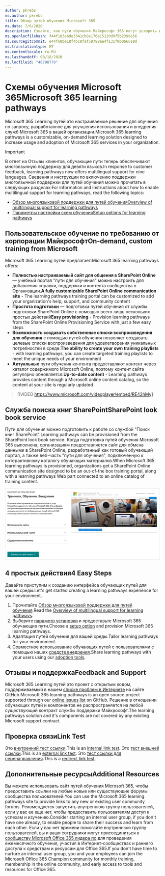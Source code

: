 ```yaml
---
author: pkrebs
ms.author: pkrebs
title: Обзор путей обучения Microsoft 365
ms.date: 7/6/2020
description: Узнайте, как пути обучения Майкрософт 365 могут ускорить использование и внедрение служб Microsoft 365 в вашей организации. Обучающие пути включают настраиваемую веб-часть SharePoint Online и современный сайт обучения для общения в SharePoint Online, который легко подготовить к работе с клиентом Microsoft 365.
ms.openlocfilehash: f44f183abde3341cb8e176a15120d0f5b2390e56
ms.sourcegitcommit: e44f60be18f4bc8faf58788ae4f131f0b066619d
ms.translationtype: MT
ms.contentlocale: ru-RU
ms.lasthandoff: 08/18/2020
ms.locfileid: "46798770"
---
```

# <a name="microsoft-365-learning-pathways"></a><span data-ttu-id="1ebf5-104">Схемы обучения Microsoft 365</span><span class="sxs-lookup"><span data-stu-id="1ebf5-104">Microsoft 365 learning pathways</span></span> 
<span data-ttu-id="1ebf5-105">Microsoft 365 Learning путей это настраиваемое решение для обучения по запросу, разработанное для улучшения использования и внедрения служб Microsoft 365 в вашей организации.</span><span class="sxs-lookup"><span data-stu-id="1ebf5-105">Microsoft 365 learning pathways is a customizable, on-demand learning solution designed to increase usage and adoption of Microsoft 365 services in your organization.</span></span>    

> [!IMPORTANT]
> <span data-ttu-id="1ebf5-106">В ответ на Отзывы клиентов, обучающие пути теперь обеспечивают многоязычную поддержку для девяти языков.</span><span class="sxs-lookup"><span data-stu-id="1ebf5-106">In response to customer feedback, learning pathways now offers multilingual support for nine languages.</span></span> <span data-ttu-id="1ebf5-107">Сведения и инструкции по включению поддержки многоязычной поддержки для путей обучения можно прочитать в следующих разделах:</span><span class="sxs-lookup"><span data-stu-id="1ebf5-107">For information and instructions about how to enable multilingual support for learning pathways, read the following topics:</span></span> 
>- [<span data-ttu-id="1ebf5-108">Обзор многоязыковой поддержки для путей обучения</span><span class="sxs-lookup"><span data-stu-id="1ebf5-108">Overview of multilingual support for learning pathways</span></span>](custom_overview_ml.md) 
>- [<span data-ttu-id="1ebf5-109">Параметры настройки схем обучения</span><span class="sxs-lookup"><span data-stu-id="1ebf5-109">Setup options for learning pathways</span></span>](custom_setupoptions.md)  

## <a name="on-demand-custom-training-from-microsoft"></a><span data-ttu-id="1ebf5-110">Пользовательское обучение по требованию от корпорации Майкрософт</span><span class="sxs-lookup"><span data-stu-id="1ebf5-110">On-demand, custom training from Microsoft</span></span>

<span data-ttu-id="1ebf5-111">Microsoft 365 Learning путей предлагает:</span><span class="sxs-lookup"><span data-stu-id="1ebf5-111">Microsoft 365 learning pathways offers:</span></span>

- <span data-ttu-id="1ebf5-112">**Полностью настраиваемый сайт для общения в SharePoint Online** — учебный портал "пути для обучения" можно настроить для добавления справки, поддержки и контента сообщества в Организации.</span><span class="sxs-lookup"><span data-stu-id="1ebf5-112">**A fully customizable SharePoint Online communication site** - The learning pathways training portal can be customized to add your organization's help, support, and community content</span></span>
- <span data-ttu-id="1ebf5-113">**Простота подготовки** — подготовка путей обучения от службы подготовки SharePoint Online с помощью всего лишь нескольких простых действий</span><span class="sxs-lookup"><span data-stu-id="1ebf5-113">**Easy provisioning** - Provision learning pathways from the SharePoint Online Provisioning Service with just a few easy steps</span></span>
- <span data-ttu-id="1ebf5-114">**Возможность создавать собственные списки воспроизведения для обучения** с помощью путей обучения позволяет создавать целевые списки воспроизведения для удовлетворения уникальных потребностей в среде.</span><span class="sxs-lookup"><span data-stu-id="1ebf5-114">**The ability to create your own training playlists** - with learning pathways, you can create targeted training playlists to meet the unique needs of your environment</span></span>
- <span data-ttu-id="1ebf5-115">**Актуальные** пути обучения контента предоставляют контент через каталог содержимого Microsoft Online, поэтому контент сайта регулярно обновляется.</span><span class="sxs-lookup"><span data-stu-id="1ebf5-115">**Up-to-date content** - Learning pathways provides content through a Microsoft online content catalog, so the content at your site is regularly updated</span></span>

> [!VIDEO https://www.microsoft.com/videoplayer/embed/RE42hMy]

## <a name="sharepoint-look-book-service"></a><span data-ttu-id="1ebf5-116">Служба поиска книг SharePoint</span><span class="sxs-lookup"><span data-stu-id="1ebf5-116">SharePoint look book service</span></span>
<span data-ttu-id="1ebf5-117">Пути для обучения можно подготовить к работе со службой "Поиск книг SharePoint".</span><span class="sxs-lookup"><span data-stu-id="1ebf5-117">Learning pathways can be provisioned from the SharePoint look book service.</span></span> <span data-ttu-id="1ebf5-118">Когда подготовка путей обучения Microsoft 365 выполнена, организациям предоставляется сайт для обмена данными в SharePoint Online, разработанный как готовый обучающий портал, а также веб-часть "пути для обучения", подключенную к интерактивному каталогу обучающих материалов.</span><span class="sxs-lookup"><span data-stu-id="1ebf5-118">When Microsoft 365 learning pathways is provisioned, organizations get a SharePoint Online communication site designed to be an out-of-the box training portal, along with a learning pathways Web part connected to an online catalog of training content.</span></span> 

![cg-provision.png](media/cg-provision.png)

## <a name="4-easy-steps"></a><span data-ttu-id="1ebf5-120">4 простых действия</span><span class="sxs-lookup"><span data-stu-id="1ebf5-120">4 Easy Steps</span></span>
<span data-ttu-id="1ebf5-121">Давайте приступим к созданию интерфейса обучающих путей для вашей среды.</span><span class="sxs-lookup"><span data-stu-id="1ebf5-121">Let's get started creating a learning pathways experience for your environment.</span></span>
1. <span data-ttu-id="1ebf5-122">Прочитайте [Обзор многоязыковой поддержки для путей обучения](custom_overview_ml.md).</span><span class="sxs-lookup"><span data-stu-id="1ebf5-122">Read the [Overview of multilingual support for learning pathways](custom_overview_ml.md).</span></span> 
2. <span data-ttu-id="1ebf5-123">Выберите [параметр установки](custom_setupoptions.md) и предоставьте Microsoft 365 обучающие пути.</span><span class="sxs-lookup"><span data-stu-id="1ebf5-123">Choose a [setup option](custom_setupoptions.md) and provision Microsoft 365 learning pathways.</span></span>  
3. <span data-ttu-id="1ebf5-124">Адаптация путей обучения для вашей среды.</span><span class="sxs-lookup"><span data-stu-id="1ebf5-124">Tailor learning pathways for your environment.</span></span>
4. <span data-ttu-id="1ebf5-125">Совместное использование обучающих путей с пользователями с помощью наших [средств внедрения](driveadoption.md).</span><span class="sxs-lookup"><span data-stu-id="1ebf5-125">Share learning pathways with your users using our [adoption tools](driveadoption.md).</span></span>

## <a name="feedback-and-support"></a><span data-ttu-id="1ebf5-126">Отзывы и поддержка</span><span class="sxs-lookup"><span data-stu-id="1ebf5-126">Feedback and Support</span></span>

<span data-ttu-id="1ebf5-127">Microsoft 365 Learning путей это проект с открытым кодом, поддерживаемый в нашем [списке проблем в Интернете](https://aka.ms/CustomLearningHelp) на сайте GitHub.</span><span class="sxs-lookup"><span data-stu-id="1ebf5-127">Microsoft 365 learning pathways is an open source project supported through our [online issues list](https://aka.ms/CustomLearningHelp) on GitHub.</span></span> <span data-ttu-id="1ebf5-128">Решение в отношении обучающих путей и компонентов не распространяется на любой существующий контракт службы поддержки Майкрософт.</span><span class="sxs-lookup"><span data-stu-id="1ebf5-128">The learning pathways solution and it's components are not covered by any existing Microsoft support contract.</span></span>  
## <a name="link-test"></a><span data-ttu-id="1ebf5-129">Проверка связи</span><span class="sxs-lookup"><span data-stu-id="1ebf5-129">Link Test</span></span>
<span data-ttu-id="1ebf5-130">Это [внутренний тест ссылки](custom_setupoptions.md).</span><span class="sxs-lookup"><span data-stu-id="1ebf5-130">This is an [internal link test](custom_setupoptions.md).</span></span> <span data-ttu-id="1ebf5-131">Это [тест внешней ссылки](https://adoption.microsoft.com/).</span><span class="sxs-lookup"><span data-stu-id="1ebf5-131">This is an [external link test](https://adoption.microsoft.com/).</span></span>
<span data-ttu-id="1ebf5-132">Это [тест ссылки для перенаправления](https://aka.ms/CustomLearningHelp).</span><span class="sxs-lookup"><span data-stu-id="1ebf5-132">This is a [redirect link test](https://aka.ms/CustomLearningHelp).</span></span>

## <a name="additional-resources"></a><span data-ttu-id="1ebf5-133">Дополнительные ресурсы</span><span class="sxs-lookup"><span data-stu-id="1ebf5-133">Additional Resources</span></span>
<span data-ttu-id="1ebf5-134">Вы можете использовать сайт путей обучения Microsoft 365, чтобы предоставить ссылки на любые новые или существующие форумы сообщества пользователей.</span><span class="sxs-lookup"><span data-stu-id="1ebf5-134">You can use the Microsoft 365 learning pathways site to provide links to any new or existing user community forums.</span></span> <span data-ttu-id="1ebf5-135">Рекомендуется запустить внутреннюю группу пользователей, если у вас ее еще нет, чтобы предоставить пользователям доступ к успехам и изучению.</span><span class="sxs-lookup"><span data-stu-id="1ebf5-135">Consider starting an internal user group, if you don't have one already, to enable people to share their success and learn from each other.</span></span>  <span data-ttu-id="1ebf5-136">Если у вас нет времени помогайте внутреннюю группу пользователей, вы и ваши сотрудники могут присоединиться к [сообществу Microsoft Office 365 лидера по](https://aka.ms/O365Champions) для проведения ежемесячного обучения, участия в Интернет-сообществах и раннего доступа к средствам и ресурсам для Office 365.</span><span class="sxs-lookup"><span data-stu-id="1ebf5-136">If you don't have time to nurture an internal user group, you and your employees can join the [Microsoft Office 365 Champion community](https://aka.ms/O365Champions) for monthly training, membership in the online community, and early access to tools and resources for Office 365.</span></span>